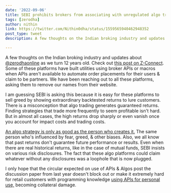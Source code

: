 ```yaml
---
date: '2022-09-06'
title: SEBI prohibits brokers from associating with unregulated algo trading platforms
tags: [zerodha]
author: nithin
link: https://twitter.com/Nithin0dha/status/1559565940462948352
post_type: tweet
description: A few thoughts on the Indian broking industry and updates about Zerodha as we turn 12 years old...

---
```


A few thoughts on the Indian broking industry and updates about [@zerodhaonline](https://twitter.com/zerodhaonline) as we turn 12 years old. Check out [this post on Z-Connect](https://zerodha.com/z-connect/featured/12-years-of-zerodha). Some of these platforms have built utilities using broker APIs or macros when APIs aren't available to automate order placements for their users & claim to be partners. We have been reaching out to all these platforms, asking them to remove our names from their website.

I am guessing SEBI is asking this because it is easy for these platforms to sell greed by showing extraordinary backtested returns to lure customers. There is a misconception that algo trading generates guaranteed returns. Finding strategies that trade more frequently to seem profitable isn't hard. But in almost all cases, the high returns drop sharply or even vanish once you account for impact costs and trading costs. 

[An algo strategy is only as good as the person who creates it.](https://nithinkamath.me/blog/making-money-with-algos/) The same person who's influenced by fear, greed, & other biases. Also, we all know that past returns don't guarantee future performance or results. Even when there are real historical returns, like in the case of mutual funds, SEBI insists on various risk disclosures. The fact that these algo platforms could claim whatever without any disclosures was a loophole that is now plugged. 

I only hope that the circular expected on use of APIs & Algos post the discussion paper from last year doesn't block out or make it extremely hard for retail customers with programming knowledge [using APIs for personal use,](https://zerodha.com/z-connect/queries/general-queries/the-rise-of-algo-trading-platforms-everything-you-need-to-know) becoming collateral damage.
